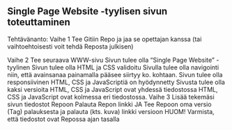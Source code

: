 Single Page Website -tyylisen sivun toteuttaminen
-------------------------------------------------
Tehtävänanto:
Vaihe 1
    Tee Gitiin Repo ja jaa se opettajan kanssa
    (tai vaihtoehtoisesti voit tehdä Reposta julkisen)

Vaihe 2
    Tee seuraava WWW-sivu
        Sivun tulee olla “Single Page Website” -tyylinen
        Sivun tulee olla HTML ja CSS validoitu
        Sivulla tulee olla navigointi niin, että avainsanaa painamalla pääsee siirtyy ko. kohtaan.
        Sivun tulee olla responsiivinen
        HTML, CSS ja JavaScriptiä on hyödynnetty
    Sivusta tulee olla kaksi versioita
        HTML, CSS ja JavaScript ovat yhdessä tiedostossa
        HTML, CSS ja JavaScript ovat kolmessa eri tiedostossa.
Vaihe 3
    Lisää tekemäsi sivun tiedostot Repoon
    Palauta Repon linkki JA
    Tee Repoon oma versio (Tag) palauksesta ja palauta (kts. kuva) linkki versioon
    HUOM! Varmista, että tiedostot ovat Repossa ajan tasalla

